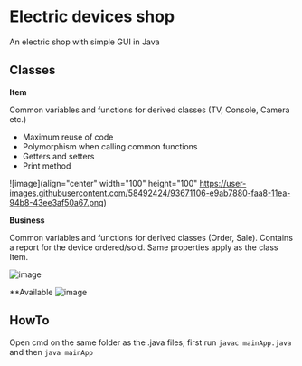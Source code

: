 # Electric devices shop
An electric shop with simple GUI in Java

## Classes

**Item**

Common variables and functions for derived classes (TV, Console, Camera etc.)
* Maximum reuse of code
* Polymorphism when calling common functions
* Getters and setters
* Print method

![image](align="center" width="100" height="100" https://user-images.githubusercontent.com/58492424/93671106-e9ab7880-faa8-11ea-94b8-43ee3af50a67.png)




**Business**

Common variables and functions for derived classes (Order, Sale). Contains a report for the device ordered/sold.
Same properties apply as the class Item.

   ![image](https://user-images.githubusercontent.com/58492424/93671122-0942a100-faa9-11ea-972e-a48a6623dc42.png)




**Available
![image](https://user-images.githubusercontent.com/58492424/93671135-19f31700-faa9-11ea-9e90-dd9144907b18.png)

## HowTo
Open cmd on the same folder as the .java files, first run
`javac mainApp.java` and then `java mainApp`
